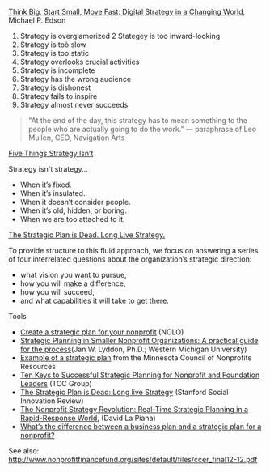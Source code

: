 [Think Big, Start Small, Move Fast: Digital Strategy in a Changing World](http://www.slideshare.net/edsonm/think-big-start-small-move-fast), Michael P. Edson

1. Strategy is overglamorized
2 Stategey is too inward-looking
3. Strategy is toò slow
4. Strategy is too static
5. Strategy overlooks crucial activities
6. Strategy is incomplete
7. Strategy has the wrong audience
8. Strategy is dishonest
9. Strategy fails to inspire
10. Strategy almost never succeeds

>"At the end of the day, this strategy has to mean something to the people who are actually going to do the work."
>— paraphrase of Leo Mullen, CEO, Navigation Arts

[Five Things Strategy Isn’t](http://ssir.org/articles/entry/five_things_strategy_isnt)

Strategy isn't strategy...

- When it’s fixed.
- When it’s insulated.
- When it doesn’t consider people.
- When it’s old, hidden, or boring.
- When we are too attached to it.

[The Strategic Plan is Dead. Long Live Strategy.](http://ssir.org/articles/entry/the_strategic_plan_is_dead._long_live_strategy)

To provide structure to this fluid approach, we focus on answering a series of four interrelated questions about the organization’s strategic direction:

- what vision you want to pursue,
- how you will make a difference,
- how you will succeed,
- and what capabilities it will take to get there.

Tools
- [Create a strategic plan for your nonprofit](http://www.nolo.com/legal-encyclopedia/create-strategic-plan-nonprofit-29521.html) (NOLO)
- [Strategic Planning in Smaller Nonprofit Organizations: A practical guide for the process](http://www.ethniccommunities.org/wp-content/uploads/2011/09/StrategicPlanningWMU99.pdf)(Jan W. Lyddon, Ph.D.; Western Michigan University)
- [Example of a strategic plan](http://www.minnesotanonprofits.org/about-mcn/strategicplan_2010-14.pdf) from the Minnesota Council of Nonprofits
Resources
- [Ten Keys to Successful Strategic Planning for Nonprofit and Foundation Leaders](http://www.tccgrp.com/pdfs/per_brief_tenkeys.pdf) (TCC Group)
- [The Strategic Plan is Dead: Long live Strategy](http://www.ssireview.org/blog/entry/the_strategic_plan_is_dead._long_live_strategy) (Stanford Social Innovation Review)
- [The Nonprofit Strategy Revolution: Real-Time Strategic Planning in a Rapid-Response World](http://www.amazon.com/gp/product/0940069652/ref=as_li_tl?ie=UTF8&camp=1789&creative=390957&creativeASIN=0940069652&linkCode=as2&tag=natiocouncofn-20&linkId=H25R3KH4SETZWWKF), (David La Piana)
- [What’s the difference between a business plan and a strategic plan for a nonprofit?](https://www.councilofnonprofits.org/tools-resources/business-planning-nonprofits) 

See also: http://www.nonprofitfinancefund.org/sites/default/files/ccer_final12-12.pdf
